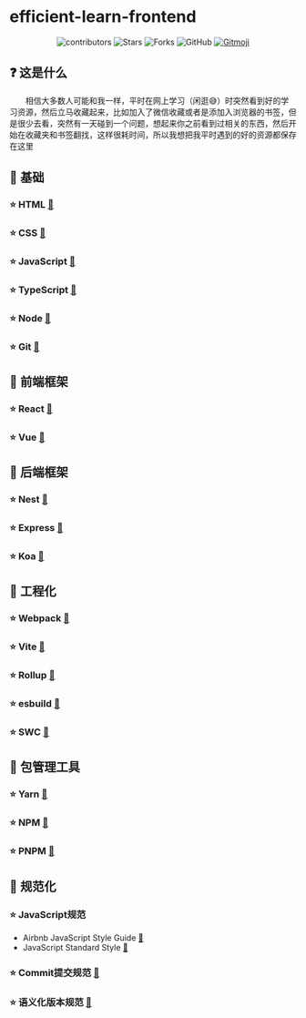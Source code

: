 # efficient-learn-frontend

<p align='center'>
  <img alt="contributors" src="https://img.shields.io/github/contributors/ChenKun1997/efficient-learn-frontend" />
  <img alt="Stars" src="https://img.shields.io/github/stars/ChenKun1997/efficient-learn-frontend" />
  <img alt="Forks" src="https://img.shields.io/github/forks/ChenKun1997/efficient-learn-frontend" />
  <img alt="GitHub" src="https://img.shields.io/github/license/ChenKun1997/efficient-learn-frontend">
  <a href="https://gitmoji.dev">
  <img
    src="https://img.shields.io/badge/gitmoji-%20😜%20😍-FFDD67.svg?style=flat-square"
    alt="Gitmoji"
  />
</a>
</p>

## :question: 这是什么
&emsp;&emsp;相信大多数人可能和我一样，平时在网上学习（闲逛:sweat_smile:）时突然看到好的学习资源，然后立马收藏起来，比如加入了微信收藏或者是添加入浏览器的书签，但是很少去看，突然有一天碰到一个问题，想起来你之前看到过相关的东西，然后开始在收藏夹和书签翻找，这样很耗时间，所以我想把我平时遇到的好的资源都保存在这里

## :star2: 基础

### :star: HTML [:link:](https://developer.mozilla.org/zh-CN/docs/Web/HTML)

### :star: CSS [:link:](https://developer.mozilla.org/zh-CN/docs/Web/CSS)

### :star: JavaScript [:link:](https://developer.mozilla.org/zh-CN/docs/Web/JavaScript)

### :star: TypeScript [:link:](https://www.typescriptlang.org/)

### :star: Node [:link:](https://nodejs.org/)

### :star: Git [:link:](https://git-scm.com/doc)

## :star2: 前端框架

### :star: React [:link:](https://react.dev)

### :star: Vue [:link:](https://cn.vuejs.org/)

## :star2: 后端框架

### :star: Nest [:link:](https://nestjs.com/)

### :star: Express [:link:](https://expressjs.com/)

### :star: Koa [:link:](https://koajs.com/)

## :star2: 工程化

### :star: Webpack [:link:](https://webpack.js.org/)

### :star: Vite [:link:](https://vitejs.dev/)

### :star: Rollup [:link:](https://rollupjs.org/)

### :star: esbuild [:link:](https://esbuild.github.io/)

### :star: SWC [:link:](https://swc.rs/)

## :star2: 包管理工具

### :star: Yarn [:link:](https://yarnpkg.com/)

### :star: NPM [:link:](https://www.npmjs.com/)

### :star: PNPM [:link:](https://pnpm.io/)

## :star2: 规范化

### :star: JavaScript规范

 - Airbnb JavaScript Style Guide [:link:](https://github.com/airbnb/javascript)
 - JavaScript Standard Style [:link:](https://github.com/standard/standard)

### :star: Commit提交规范 [:link:](https://www.conventionalcommits.org/)

### :star: 语义化版本规范 [:link:](https://semver.org/lang/zh-CN/)



